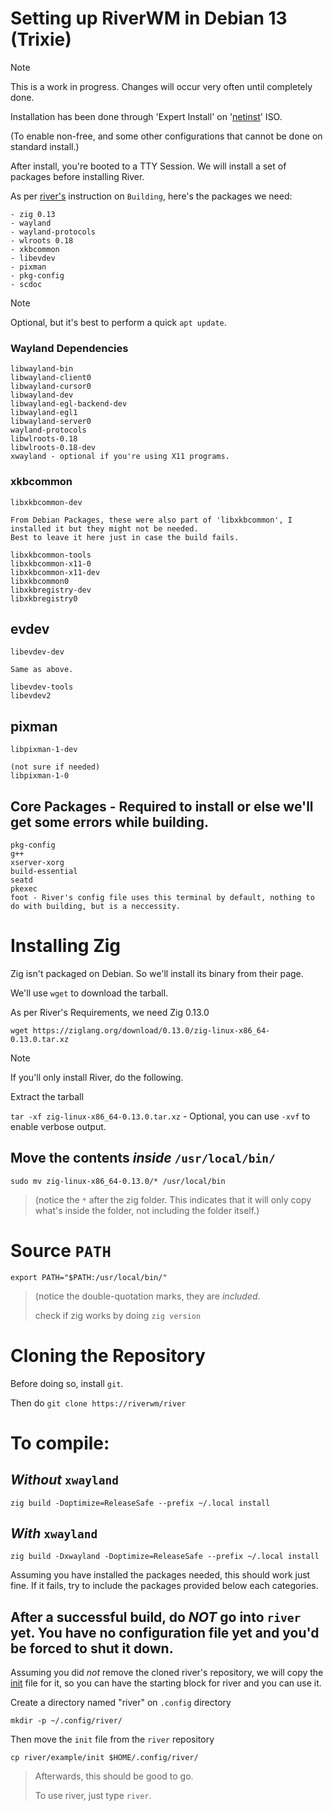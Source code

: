 # Setting up RiverWM in Debian 13 (Trixie)

> [!NOTE]
> This is a work in progress. Changes will occur very often until completely done.
> 
> Installation has been done through 'Expert Install' on '[netinst](https://cdimage.debian.org/debian-cd/current/amd64/iso-cd/debian-13.1.0-amd64-netinst.iso)' ISO.

(To enable non-free, and some other configurations that cannot be done on standard install.)

After install, you're booted to a TTY Session. We will install a set of packages before installing River.

As per [river's](https://github.com/riverwm/river) instruction on `Building`, here's the packages we need:
```
- zig 0.13
- wayland
- wayland-protocols
- wlroots 0.18
- xkbcommon
- libevdev
- pixman
- pkg-config
- scdoc
```

> [!NOTE]
> Optional, but it's best to perform a quick `apt update`.

### Wayland Dependencies
```
libwayland-bin
libwayland-client0
libwayland-cursor0
libwayland-dev
libwayland-egl-backend-dev
libwayland-egl1
libwayland-server0
wayland-protocols
libwlroots-0.18
libwlroots-0.18-dev
xwayland - optional if you're using X11 programs.
```

### xkbcommon
```
libxkbcommon-dev

From Debian Packages, these were also part of 'libxkbcommon', I installed it but they might not be needed.
Best to leave it here just in case the build fails.

libxkbcommon-tools
libxkbcommon-x11-0
libxkbcommon-x11-dev
libxkbcommon0
libxkbregistry-dev
libxkbregistry0
```

## evdev
```
libevdev-dev

Same as above.

libevdev-tools
libevdev2
```

## pixman
```
libpixman-1-dev

(not sure if needed)
libpixman-1-0
```

## Core Packages - Required to install or else we'll get some errors while building.
```
pkg-config
g++ 
xserver-xorg
build-essential
seatd
pkexec
foot - River's config file uses this terminal by default, nothing to do with building, but is a neccessity.
```

# Installing Zig

Zig isn't packaged on Debian. So we'll install its binary from their page.

We'll use `wget` to download the tarball.

As per River's Requirements, we need Zig 0.13.0

`wget https://ziglang.org/download/0.13.0/zig-linux-x86_64-0.13.0.tar.xz`

> [!NOTE]
> If you'll only install River, do the following.

Extract the tarball

`tar -xf zig-linux-x86_64-0.13.0.tar.xz` - Optional, you can use `-xvf` to enable verbose output.

## Move the contents *inside* `/usr/local/bin/`

`sudo mv zig-linux-x86_64-0.13.0/* /usr/local/bin` 

> (notice the `*` after the zig folder. This indicates that it will only copy what's inside the folder, not including the folder itself.)

# Source `PATH` 
`export PATH="$PATH:/usr/local/bin/"`

> (notice the double-quotation marks, they are *included*.
> 
> check if zig works by doing `zig version`

# Cloning the Repository

Before doing so, install `git`.

Then do `git clone https://riverwm/river`

# To compile:

## *Without* `xwayland`

`zig build -Doptimize=ReleaseSafe --prefix ~/.local install`

## *With* `xwayland`

`zig build -Dxwayland -Doptimize=ReleaseSafe --prefix ~/.local install`

Assuming you have installed the packages needed, this should work just fine. If it fails, try to include the packages provided below each categories.

## After a successful build, do ***NOT*** go into `river` yet. You have no configuration file yet and you'd be forced to shut it down.

Assuming you did *not* remove the cloned river's repository, we will copy the [init](https://github.com/riverwm/river/blob/master/example/init) file for it, so you can have the starting block for river and you can use it.

Create a directory named "river" on `.config` directory

`mkdir -p ~/.config/river/`

Then move the `init` file from the `river` repository

`cp river/example/init $HOME/.config/river/`

> Afterwards, this should be good to go.
>
> To use river, just type `river`.



